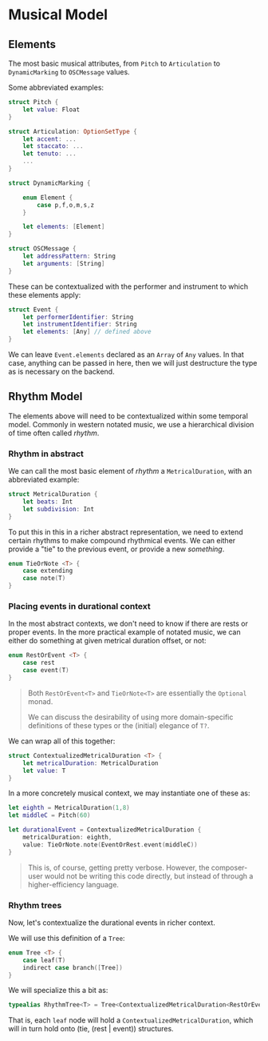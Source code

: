 # Musical Model

## Elements

The most basic musical attributes, from `Pitch` to `Articulation` to `DynamicMarking` to `OSCMessage` values.

Some abbreviated examples:

```Swift
struct Pitch {
    let value: Float
}

struct Articulation: OptionSetType {
    let accent: ...
    let staccato: ...
    let tenuto: ...
    ...
}

struct DynamicMarking {

    enum Element {
        case p,f,o,m,s,z
    }

    let elements: [Element]
}

struct OSCMessage {
    let addressPattern: String
    let arguments: [String]
}
```

These can be contextualized with the performer and instrument to which these elements apply:

```Swift
struct Event {
    let performerIdentifier: String
    let instrumentIdentifier: String
    let elements: [Any] // defined above
}
```

We can leave `Event.elements` declared as an `Array` of `Any` values. In that case, anything can be passed in here, then we will just destructure the type as is necessary on the backend.

## Rhythm Model

The elements above will need to be contextualized within some temporal model. Commonly in western notated music, we use a hierarchical division of time often called _rhythm_.

### Rhythm in abstract

We can call the most basic element of _rhythm_ a `MetricalDuration`, with an abbreviated example:

```Swift
struct MetricalDuration {
    let beats: Int
    let subdivision: Int
}
```

To put this in this in a richer abstract representation, we need to extend certain rhythms to make compound rhythmical events. We can either provide a "tie" to the previous event, or provide a new _something_.

```Swift
enum TieOrNote <T> {
    case extending
    case note(T)
}
```

### Placing events in durational context

In the most abstract contexts, we don't need to know if there are rests or proper events. In the more practical example of notated music, we can either do something at given metrical duration offset, or not:

```Swift
enum RestOrEvent <T> {
    case rest
    case event(T)
}
```

> Both `RestOrEvent<T>` and `TieOrNote<T>` are essentially the `Optional` monad. 
>
> We can discuss the desirability of using more domain-specific definitions of these types or the (initial) elegance of `T?`.

We can wrap all of this together:

```Swift
struct ContextualizedMetricalDuration <T> {
    let metricalDuration: MetricalDuration
    let value: T
}
```

In a more concretely musical context, we may instantiate one of these as:

```Swift
let eighth = MetricalDuration(1,8)
let middleC = Pitch(60)

let durationalEvent = ContextualizedMetricalDuration {
    metricalDuration: eighth,
    value: TieOrNote.note(EventOrRest.event(middleC))
}
```

> This is, of course, getting pretty verbose. However, the composer-user would not be writing this code directly, but instead of through a higher-efficiency language.

### Rhythm trees

Now, let's contextualize the durational events in richer context.

We will use this definition of a `Tree`:

```Swift
enum Tree <T> {
    case leaf(T)
    indirect case branch([Tree])
}
```

We will specialize this a bit as:

```Swift
typealias RhythmTree<T> = Tree<ContextualizedMetricalDuration<RestOrEvent<T>>
```

That is, each `leaf` node will hold a `ContextualizedMetricalDuration`, which will in turn hold onto (tie, (rest | event)) structures.

